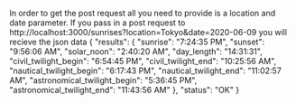 In order to get the post request all you need to provide is a location and date parameter. If you pass in a post request to http://localhost:3000/sunrises?location=Tokyo&date=2020-06-09 you will recieve the json data 
{
    "results": {
        "sunrise": "7:24:35 PM",
        "sunset": "9:56:06 AM",
        "solar_noon": "2:40:20 AM",
        "day_length": "14:31:31",
        "civil_twilight_begin": "6:54:45 PM",
        "civil_twilight_end": "10:25:56 AM",
        "nautical_twilight_begin": "6:17:43 PM",
        "nautical_twilight_end": "11:02:57 AM",
        "astronomical_twilight_begin": "5:36:45 PM",
        "astronomical_twilight_end": "11:43:56 AM"
    },
    "status": "OK"
}
